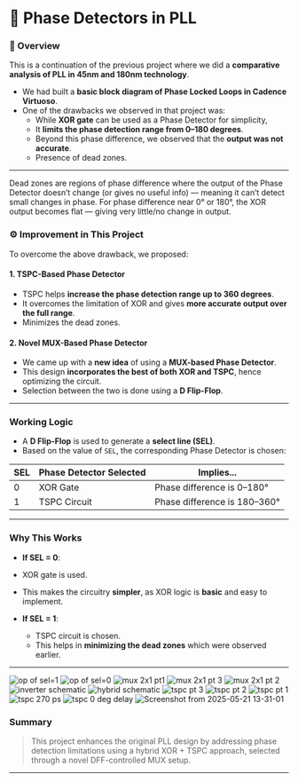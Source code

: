 # 🔁 Phase Detectors in PLL

### 📌 Overview

This is a continuation of the previous project where we did a **comparative analysis of PLL in 45nm and 180nm technology**.

- We had built a **basic block diagram of Phase Locked Loops in Cadence Virtuoso**.
- One of the drawbacks we observed in that project was:
  - While **XOR gate** can be used as a Phase Detector for simplicity,
  - It **limits the phase detection range from 0–180 degrees**.
  - Beyond this phase difference, we observed that the **output was not accurate**.
  - Presence of dead zones.

---
Dead zones are regions of phase difference where the output of the Phase Detector doesn’t change (or gives no useful info) — meaning it can’t detect small changes in phase.
For phase difference near 0° or 180°, the XOR output becomes flat — giving very little/no change in output.
### ⚙️ Improvement in This Project

To overcome the above drawback, we proposed:

#### 1. TSPC-Based Phase Detector
- TSPC helps **increase the phase detection range up to 360 degrees**.
- It overcomes the limitation of XOR and gives **more accurate output over the full range**.
- Minimizes the dead zones.

#### 2. Novel MUX-Based Phase Detector
- We came up with a **new idea** of using a **MUX-based Phase Detector**.
- This design **incorporates the best of both XOR and TSPC**, hence optimizing the circuit.
- Selection between the two is done using a **D Flip-Flop**.

---

### Working Logic

- A **D Flip-Flop** is used to generate a **select line (SEL)**.
- Based on the value of `SEL`, the corresponding Phase Detector is chosen:

| SEL | Phase Detector Selected | Implies...                        |
|-----|--------------------------|----------------------------------|
| 0   | XOR Gate                 | Phase difference is 0–180°       |
| 1   | TSPC Circuit             | Phase difference is 180–360°     |

---

###  Why This Works

-  **If SEL = 0**:
  - XOR gate is used.
  - This makes the circuitry **simpler**, as XOR logic is **basic** and easy to implement.

- **If SEL = 1**:
  - TSPC circuit is chosen.
  - This helps in **minimizing the dead zones** which were observed earlier.

---

![op of sel=1](https://github.com/user-attachments/assets/febdaf94-d816-49b8-a137-94cc9be8de8c)
![op of sel=0](https://github.com/user-attachments/assets/cd3fa077-2e4e-425f-8260-d5357f72797a)
![mux 2x1 pt1](https://github.com/user-attachments/assets/73fbf36a-34e2-4846-997a-2bb7586559e4)
![mux 2x1 pt 3](https://github.com/user-attachments/assets/6ba313fc-f0d4-4590-b23c-df9b403ee8ec)
![mux 2x1 pt 2](https://github.com/user-attachments/assets/0b431e2f-f661-4719-a65c-be5cabd998f3)
![inverter schematic](https://github.com/user-attachments/assets/6429df19-0a0e-490a-89db-2c60fb975061)
![hybrid schematic](https://github.com/user-attachments/assets/6d9764ab-af2b-4856-a2b0-1de0be89981a)
![tspc pt 3](https://github.com/user-attachments/assets/331ba1f6-a95a-4895-89a8-915969da4d07)
![tspc pt 2](https://github.com/user-attachments/assets/849b69eb-566f-42fd-a477-df4509edee05)
![tspc pt 1](https://github.com/user-attachments/assets/55309726-44f4-477e-a94d-cef1f3248df3)
![tspc 270  ps](https://github.com/user-attachments/assets/0c2cb510-bb17-42c3-a5a3-e7ecc5cc12b5)
![tspc 0 deg delay](https://github.com/user-attachments/assets/677863c9-713c-4a98-b33f-186096cde7cc)
![Screenshot from 2025-05-21 13-31-01](https://github.com/user-attachments/assets/42525429-54d5-4372-9dea-2e583f4d8555)


### Summary

> This project enhances the original PLL design by addressing phase detection limitations using a hybrid XOR + TSPC approach, selected through a novel DFF-controlled MUX setup.

---

